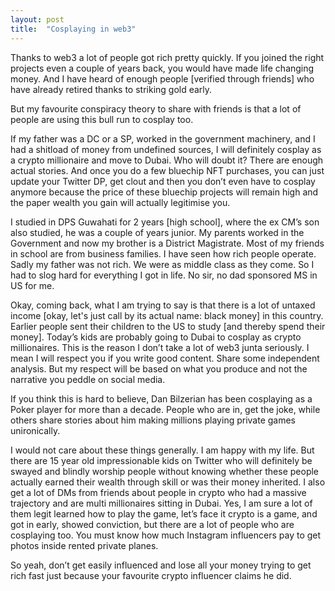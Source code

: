 ```yaml
---
layout: post
title:  "Cosplaying in web3"
---
```

Thanks to web3 a lot of people got rich pretty quickly. If you joined the right projects even a couple of years back, you would have made life changing money. And I have heard of enough people [verified through friends] who have already retired thanks to striking gold early.

But my favourite conspiracy theory to share with friends is that a lot of people are using this bull run to cosplay too.

If my father was a DC or a SP, worked in the government machinery, and I had a shitload of money from undefined sources, I will definitely cosplay as a crypto millionaire and move to Dubai. Who will doubt it? There are enough actual stories. And once you do a few bluechip NFT purchases, you can just update your Twitter DP, get clout and then you don’t even have to cosplay anymore because the price of these bluechip projects will remain high and the paper wealth you gain will actually legitimise you.

I studied in DPS Guwahati for 2 years [high school], where the ex CM’s son also studied, he was a couple of years junior. My parents worked in the Government and now my brother is a District Magistrate. Most of my friends in school are from business families. I have seen how rich people operate. Sadly my father was not rich. We were as middle class as they come. So I had to slog hard for everything I got in life. No sir, no dad sponsored MS in US for me.

Okay, coming back, what I am trying to say is that there is a lot of untaxed income [okay, let's just call by its actual name: black money] in this country. Earlier people sent their children to the US to study [and thereby spend their money]. Today’s kids are probably going to Dubai to cosplay as crypto millionaires. This is the reason I don’t take a lot of web3 junta seriously. I mean I will respect you if you write good content. Share some independent analysis. But my respect will be based on what you produce and not the narrative you peddle on social media.

If you think this is hard to believe, Dan Bilzerian has been cosplaying as a Poker player for more than a decade. People who are in, get the joke, while others share stories about him making millions playing private games unironically.

I would not care about these things generally. I am happy with my life. But there are 15 year old impressionable kids on Twitter who will definitely be swayed and blindly worship people without knowing whether these people actually earned their wealth through skill or was their money inherited. I also get a lot of DMs from friends about people in crypto who had a massive trajectory and are multi millionaires sitting in Dubai. Yes, I am sure a lot of them legit learned how to play the game, let’s face it crypto is a game, and got in early, showed conviction, but there are a lot of people who are cosplaying too. You must know how much Instagram influencers pay to get photos inside rented private planes.

So yeah, don’t get easily influenced and lose all your money trying to get rich fast just because your favourite crypto influencer claims he did.
